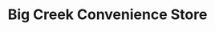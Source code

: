 ---
title: "Big Creek Convenience Store"
url: /parma/big-creek-convenience-store/
shop: convenience
---